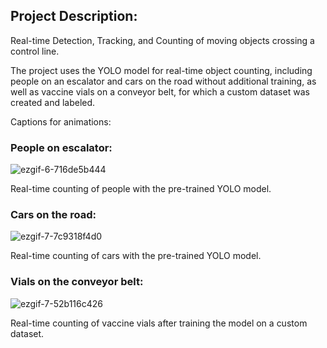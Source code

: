 
## Project Description:

Real-time Detection, Tracking, and Counting of moving objects crossing a control line.

The project uses the YOLO model for real-time object counting, including people on an escalator and cars on the road without additional training, as well as vaccine vials on a conveyor belt, for which a custom dataset was created and labeled.

Captions for animations:

### People on escalator: 

![ezgif-6-716de5b444](https://github.com/styxx216/CV/assets/38997882/d941eef0-31e3-46b3-ab6b-1dc849d1f13b)

Real-time counting of people with the pre-trained YOLO model.

### Cars on the road: 

![ezgif-7-7c9318f4d0](https://github.com/styxx216/CV/assets/38997882/41cadb65-813b-46f8-9ffa-ebdfac15eee8)

Real-time counting of cars with the pre-trained YOLO model.

### Vials on the conveyor belt:

![ezgif-7-52b116c426](https://github.com/styxx216/CV/assets/38997882/9f75701f-1024-44b9-af57-815668e26254)

Real-time counting of vaccine vials after training the model on a custom dataset.
